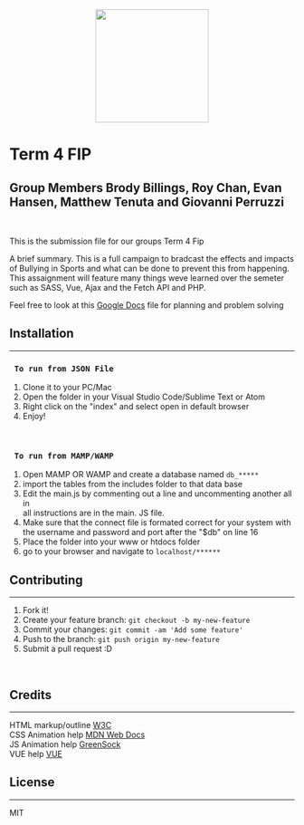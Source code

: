 <div align="center">
  <img src="images/******" width="200px">
</div>

# Term 4 FIP
## Group Members Brody Billings, Roy Chan, Evan Hansen, Matthew Tenuta and Giovanni Perruzzi

<br>

This is the submission file for our groups Term 4 Fip
<br>

A brief summary. This is a full campaign to bradcast the effects and impacts of Bullying in Sports and what can be done to prevent this from happening. This assaignment will feature many things weve learned over the semeter such as SASS, Vue, Ajax and the Fetch API and PHP.

Feel free to look at this [Google Docs](https://drive.google.com/drive/folders/1Ft7QOTgrdW0cAA29n3YYRMW8-zdodazj?usp=sharinghttps://drive.google.com/drive/folders/1Ft7QOTgrdW0cAA29n3YYRMW8-zdodazj?usp=sharing) file for planning and problem solving

## Installation
***
### ` To run from JSON File`

1. Clone it to your PC/Mac
2. Open the folder in your Visual Studio Code/Sublime Text or Atom
3. Right click on the "index" and select open in default browser
4. Enjoy!

<br>

### ` To run from MAMP/WAMP`
1. Open MAMP OR WAMP and create a database named `db_*****`
2. import the tables from the includes folder to that data base
3. Edit the main.js by commenting out a line and uncommenting another all in <br>
all instructions are in the main. JS file.
4. Make sure that the connect file is formated correct for your system with the username and password and port after the "$db" on line 16 
5. Place the folder into your www or htdocs folder
6. go to your browser and navigate to `localhost/******`


## Contributing
***

1. Fork it!
2. Create your feature branch: `git checkout -b my-new-feature`
3. Commit your changes: `git commit -am 'Add some feature'`
4. Push to the branch: `git push origin my-new-feature`
5. Submit a pull request :D

<br>

## Credits
***
HTML markup/outline [W3C](https://validator.w3.org/)
<br>
CSS Animation help [MDN Web Docs](https://developer.mozilla.org/en-US/)
<br>
JS Animation help [GreenSock](https://greensock.com/)
<br>
VUE help [VUE](https://vuejs.org/)
<br>

## License
***
MIT